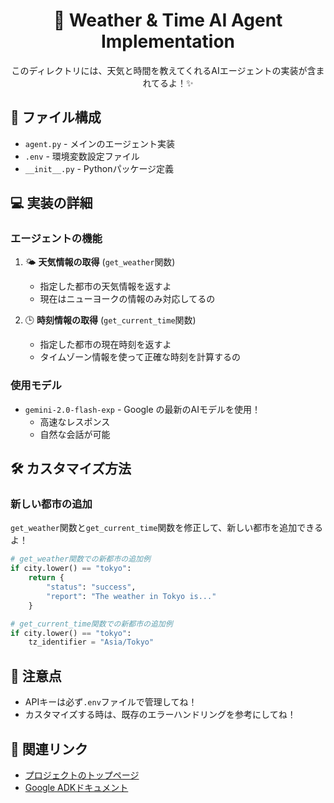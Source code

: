 <div align="center">

# 🤖 Weather & Time AI Agent Implementation

このディレクトリには、天気と時間を教えてくれるAIエージェントの実装が含まれてるよ！✨

</div>

## 📁 ファイル構成

- `agent.py` - メインのエージェント実装
- `.env` - 環境変数設定ファイル
- `__init__.py` - Pythonパッケージ定義

## 💻 実装の詳細

### エージェントの機能

1. 🌤️ **天気情報の取得** (`get_weather`関数)
   - 指定した都市の天気情報を返すよ
   - 現在はニューヨークの情報のみ対応してるの

2. 🕒 **時刻情報の取得** (`get_current_time`関数)
   - 指定した都市の現在時刻を返すよ
   - タイムゾーン情報を使って正確な時刻を計算するの

### 使用モデル

- `gemini-2.0-flash-exp` - Google の最新のAIモデルを使用！
  - 高速なレスポンス
  - 自然な会話が可能

## 🛠️ カスタマイズ方法

### 新しい都市の追加

`get_weather`関数と`get_current_time`関数を修正して、新しい都市を追加できるよ！

```python
# get_weather関数での新都市の追加例
if city.lower() == "tokyo":
    return {
        "status": "success",
        "report": "The weather in Tokyo is..."
    }

# get_current_time関数での新都市の追加例
if city.lower() == "tokyo":
    tz_identifier = "Asia/Tokyo"
```

## 📝 注意点

- APIキーは必ず`.env`ファイルで管理してね！
- カスタマイズする時は、既存のエラーハンドリングを参考にしてね！

## 🔗 関連リンク

- [プロジェクトのトップページ](../README.md)
- [Google ADKドキュメント](https://developers.google.com/adk)
